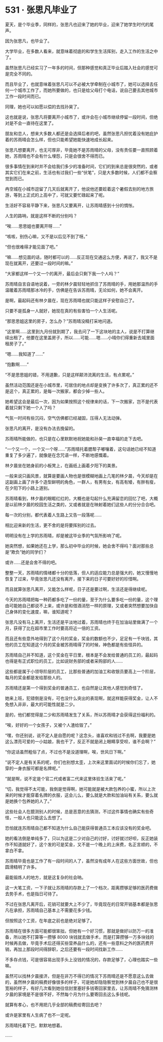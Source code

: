 # 531 · 张思凡毕业了

夏天，是个毕业季，同样的，张思凡也迎来了她的毕业，迎来了她学生时代的尾声。

因为张思凡，也毕业了。

大学毕业，在多数人看来，就意味着彻底的和学生生活挥别，走入工作的生活之中了。

虽然张思凡已经实习了一年多的时间，但那种感觉和真正毕业后踏入社会的感觉可是完全不同的。

而且毕业了，也就意味着张思凡可以不必被大学牵制在小城市了，她可以选择去任何一个城市工作了，而她所要做的，也只是给父母打个电话，说自己要去其他城市工作一段时间而已。

同理，她也可以如愿以偿的去找孙昊了。

这也就是说，张思凡将要离开小城市了，或许会在小城市继续停留一段时间，但绝对是不会一直待在这里了。

朋友和恋人，想来大多数人都还是会选择后者的吧，虽然张思凡担忧着没有她庇护着的苏雨晴会怎么样，但也只能希望她能快速地成长起来。

张思凡想要离开，也无可厚非，毕竟她不是苏雨晴的父母，没有责任要一直照顾着她，苏雨晴也不会有什么埋怨，只是会很舍不得而已。

很多事情在到来时并不会给我们多少的准备时间，它们的到来总是很突然的，或者其实它们在来之前，生活也有过我们一些“伏笔”，只是大多数时候，人们都不会察觉到而已。

冉空城在小城市逗留了几天后就离开了，他说他还要趁着这个暑假去别的地方旅游，等到上正式的上高中了，可就又要忙碌起来了呢。

生活好不容易平静下来，张思凡又要离开，让苏雨晴感到十分的惆怅。

人生的路呐，就是这样不断的分别吗？

“唉……思思姐也要离开呀……”

“咳咳，别伤心嘛，又不是以后见不到了呀。”

“但也很难得才能见面了吧。”

“嘛……想见面的话，随时都可以的……反正现在交通这么方便，再说了，我又不是现在就离开，还要过一段时间的嘛。”

“大家都这样一个又一个的离开，最后会只剩下我一个人吗？”

苏雨晴自言自语地说着，一旁的林夕晨轻轻地抓住了苏雨晴的手，用她那温热的手温暖着苏雨晴那冰冷的手，仿佛是在告诉苏雨晴，无论如何，她不会离开。

是啊，最起码还有林夕晨在，现在苏雨晴也就只能这样子安慰自己了。

只要不是孤身一人就好，她现在真的有些害怕一个人生活呢。

“那思思姐这里的房子，怎么办？”苏雨晴没精打采地问道。

“这里啊……这里到九月份就到期了，我去问了一下这块地的主人，说是不打算继续出租了，他要在这里盖房子，所以……可能……嗯……小晴你们得重新去城里面租房子了。”

“嗯……我知道了……”

“抱歉啊……”

“不是思思姐的错，不用道歉，只是这样颠沛流离的生活，有点累呢。”

虽然活动范围还是在小城市里，可居住的地点却是变换了许多次了，真正累的还不是这个，真正累的，是每一次搬家，都会少掉一些人。

她希望这会是最后一次，因为如果按照这个规律来的话，下一次搬家，岂不是代表着就只剩下她一个人了吗？

气氛一时间有些沉闷，空气仿佛都已经凝固，压得人无法动弹。

张思凡的离开，是没有办法去挽留的。

苏雨晴所能做的，也只是在心里默默地祝她能和孙昊一直幸福的走下去吧。

“一个又一个，一个又一个呀……”苏雨晴托着腮帮子嘟嚷着，这句话她已经不知道重复了多少遍了，就像是在念咒语一样，不断地感慨着。

林夕晨坐在她身前的小板凳上，在画纸上画着夕阳下的美景。

一般来说只画风景，就算是要画人物也是很模糊地画上几笔的林夕晨，今天却是在这副画上画了许多个造型鲜明的角色，一群人，有男有女，有高有矮，有胖有瘦，在夕阳下的小路上道别。

苏雨晴看到，林夕晨的眼眶红红的，大概也是勾起什么充满留恋的回忆了吧，大概是以前林夕晨的校园生活之类的，又或者就是在映射着她们这些人的分分合合吧。

每一次的分别，都代表着人生路上又告一段落呢……

相比迎来新的生活，更不舍的是将要挥别的过去。

明明没有在上学的苏雨晴，却是被这毕业季的气氛所影响了呢。

她突然想，如果她还在上学，那么初中毕业的时候，她会舍不得吗？面对那些总是“欺负”她的同学们？

或许……还是会舍不得的吧。

整整一天，苏雨晴的情绪都十分的低落，但人的适应能力总是强大的，她又慢慢地恢复了过来，毕竟张思凡还没有离开，接下来的日子可要好好的珍惜啊。

而且就算张思凡离开，又能怎么样呢，日子还是要过啊，生活还是得继续呢。

今天的苏雨晴把每一种药都多吃了一份的量，至于为什么要多吃一份的量，这个理由可能她自己都说不上来，或许是和借酒消愁一样的原理，又或者突然想要加快自己身体的变化速度，嘛，谁知道呢？

张思凡没有马上离开，生活还是平淡地过着，苏雨晴也终于在加油站里做满了一个月，获得了比在超市里工作时要高将近一倍的工资。

而且还有些意外地得到了这个月的奖金，奖金的数额也不少，足足有一千块钱，其他的员工在知道这个月的奖金被苏雨晴得了的时候，神色都是有些怪异的。

苏雨晴自己并不知道，这个奖金在平日里，根本是不会发给普通的员工的，最起码也得是有正式职位的员工，比如说财务部的或者采购部的人……

这些都是属于小领导阶层的员工，比那些普通的加油工和收银员要高上一个阶层，每月的奖金都是发给那些人的。

苏雨晴还是第一个得到奖金的普通员工，也自然是让其他人感觉到奇怪了。

她来上班，犯错倒是没有，可也没什么突出的表现啊，就这样能获得奖金，让人不免想入非非，最大的可能性就是二少。

是的，他们都觉得是二少和苏雨晴发生了关系，所以苏雨晴才会获得这份福利的。

“唉，好好的一个女孩子，又被个人渣给毁了。”

“嘿，你还别说，说不定人是自愿的呢？这念头，谁喜欢和钱过不去啊，我要是她这么漂亮可爱的一小姑娘，我也干了，反正不就是闭上眼睛享受呗，谁不会啊？”

“你这话虽然粗俗了点，不过也不是没道理啊，唉，世风日下啊。”

“说不定人是有关系的呢，你们也别想太歪，上次来这里面试的时候你们忘了，她穿的一身衣服可都是名牌呢。”

“就是啊，说不定是个官二代或者富二代来这里体验生活来了呢。”

“切，我觉得不太可能，我倒是觉得啊，她可能就是被大款包养的小蜜，所以上次来的时候才能穿着名牌的衣服，这会儿么，要么就是大款和加油站有关系，要么就是她换个包养她的人了。”

这些社会人在臆测别人的时候，总是恶意的去猜测，不过这件事情也确实有些奇怪，一般人也只能这么去想了。

恐怕就连苏雨晴自己都不知道为什么自己能获得普通员工本应该没有的奖金吧。

她的看法倒是单纯多了，只以为这是二少对自己的讨好，讨好就讨好呗，反正她装作不知道就好了，这个发的可是奖金，又不是一个晚上的上床费，名正言顺的，不拿白不拿。

苏雨晴毕竟也是工作了有一段时间的人了，虽然没有成年人在这些方面世故，但也圆滑精明了许多。

最能锻炼人的地方，就是这复杂的社会呐。

这一大笔工资，一下子就让苏雨晴的存款上了一个档次，距离攒够足够的医药费做去势手术，也是指日可待了。

不过在张思凡离开后，花销可就要大上不少了，毕竟现在的日常开销基本都是张思凡在承担，苏雨晴自己基本上不需要花多少钱。

但按照这个工资，在年底之前也是绝对足够了。

苏雨晴在很多方面可能都很笨拙，但她有一个好习惯，那就是做好以防万一的准备，所以她不打算等一攒够 8000 块钱就去做手术，而是打算攒够一万多块钱的时候再去做，毕竟手术后还得买些营养品什么的，还有一些意料之外的医药费开销，再加上那段时间得辞职，之后还要有一段时间找新工作……

不多存点钱，可是很容易出现手头上没钱的情况的，存款足够了，心理也踏实一些嘛。

虽然可以找林夕晨接济，但是在非万不得已的情况下苏雨晴还是不愿意这么去做的，虽然林夕晨的稿费好像很多的样子，可是她却隐隐察觉到林夕晨自己也不是很宽裕的样子，有好几次看到她往信封里塞好多钱寄回家里去，让苏雨晴不免猜测林夕晨的家境是不是很不好，不然每个月为什么要寄回去这么多钱呢。

就算有孝心，也不用把几乎全部的稿费给寄回去吧？

或许是家里有人生病了也不一定呢。

苏雨晴托着下巴，默默地想着。

……
